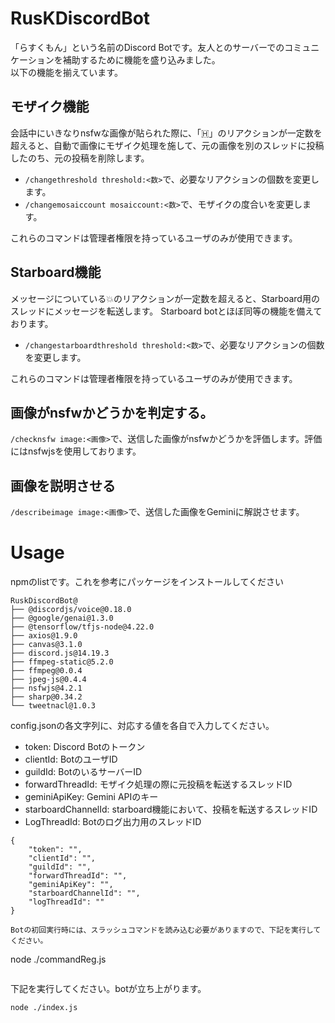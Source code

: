 # RusKDiscordBot
「らすくもん」という名前のDiscord Botです。友人とのサーバーでのコミュニケーションを補助するために機能を盛り込みました。  
以下の機能を揃えています。

## モザイク機能
会話中にいきなりnsfwな画像が貼られた際に、「🇭」のリアクションが一定数を超えると、自動で画像にモザイク処理を施して、元の画像を別のスレッドに投稿したのち、元の投稿を削除します。
- `/changethreshold threshold:<数>`で、必要なリアクションの個数を変更します。
- `/changemosaiccount mosaiccount:<数>`で、モザイクの度合いを変更します。

これらのコマンドは管理者権限を持っているユーザのみが使用できます。

## Starboard機能
メッセージについている💥のリアクションが一定数を超えると、Starboard用のスレッドにメッセージを転送します。
Starboard botとほぼ同等の機能を備えております。
- `/changestarboardthreshold threshold:<数>`で、必要なリアクションの個数を変更します。

これらのコマンドは管理者権限を持っているユーザのみが使用できます。

## 画像がnsfwかどうかを判定する。
`/checknsfw image:<画像>`で、送信した画像がnsfwかどうかを評価します。評価にはnsfwjsを使用しております。

## 画像を説明させる
`/describeimage image:<画像>`で、送信した画像をGeminiに解説させます。

# Usage

npmのlistです。これを参考にパッケージをインストールしてください
```
RuskDiscordBot@
├── @discordjs/voice@0.18.0
├── @google/genai@1.3.0
├── @tensorflow/tfjs-node@4.22.0
├── axios@1.9.0
├── canvas@3.1.0
├── discord.js@14.19.3
├── ffmpeg-static@5.2.0
├── ffmpeg@0.0.4
├── jpeg-js@0.4.4
├── nsfwjs@4.2.1
├── sharp@0.34.2
└── tweetnacl@1.0.3
```

config.jsonの各文字列に、対応する値を各自で入力してください。
- token: Discord Botのトークン
- clientId: BotのユーザID
- guildId: BotのいるサーバーID
- forwardThreadId: モザイク処理の際に元投稿を転送するスレッドID
- geminiApiKey: Gemini APIのキー
- starboardChannelId: starboard機能において、投稿を転送するスレッドID
- LogThreadId: Botのログ出力用のスレッドID
```
{
    "token": "",
    "clientId": "",
    "guildId": "",
    "forwardThreadId": "",
    "geminiApiKey": "",
    "starboardChannelId": "",
    "logThreadId": ""
}

Botの初回実行時には、スラッシュコマンドを読み込む必要がありますので、下記を実行してください。
```
node ./commandReg.js
```

```
下記を実行してください。botが立ち上がります。
```
node ./index.js
```

